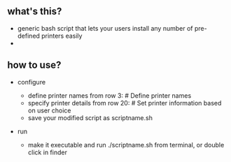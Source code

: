 what's this?
-------------------
- generic bash script that lets your users install any number of pre-defined printers easily
- 

how to use?
-------------------
- configure
  - define printer names from row 3: # Define printer names
  - specify printer details from row 20: # Set printer information based on user choice
  - save your modified script as scriptname.sh
  
- run
  - make it executable and run ./scriptname.sh from terminal, or double click in finder
